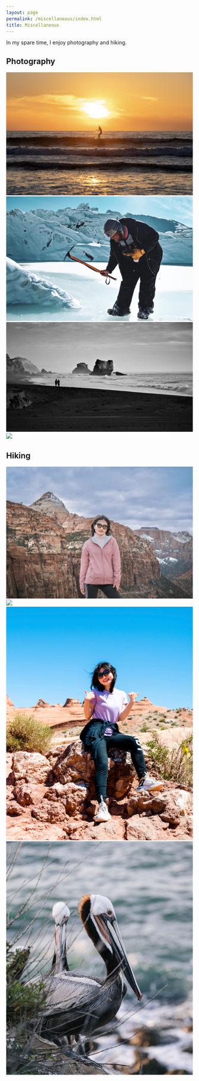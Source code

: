 ```yaml
---
layout: page
permalink: /miscellaneous/index.html
title: Miscellaneous
---
```


In my spare time, I enjoy photography and hiking.

## Photography

<div class="fourth">
<img src="/images/photo_1.jpg">
<img src="/images/photo_3.jpg">
<img src="/images/photo_4.jpg">
<img src="/images/photo_5.jpg">
</div>

## Hiking

<div class="half">
<img src="/images/hiking_1.jpg">
<img src="/images/hiking_3.jpg">
</div>

<div class="half">
<img src="/images/cut_1.jpg">
<img src="/images/cut_2.jpg">
</div>

